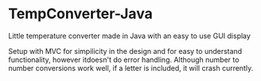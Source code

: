 # TempConverter-Java
Little temperature converter made in Java with an easy to use GUI display

Setup with MVC for simpilicity in the design and for easy to understand functionality, however itdoesn't do error handling.
Although number to number conversions work well, if a letter is included, it will crash currently.
